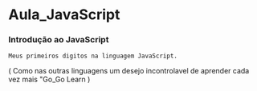# Aula_JavaScript
### Introdução ao JavaScript
~~~
Meus primeiros digitos na linguagem JavaScript.
~~~
( Como nas outras linguagens um desejo incontrolavel de aprender cada vez mais "Go_Go Learn )
